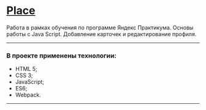 # [Place](https://Kventista.github.io/place/)

Работа в рамках обучения по программе Яндекс Практикума. 
Основы работы с Java Script. 
Добавление карточек и редактирование профиля.
***
### В проекте применены технологии:
* HTML 5;
* CSS 3;
* JavaScript;
* ES6;
* Webpack.
***
